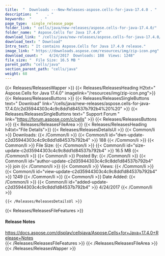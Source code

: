 ```yaml
---
title:  "  Downloads ---New-Releases-aspose.cells-for-java-17.4.0 . " 
description:  "    . " 
keywords:  "    . " 
page_type:  single_release_page
folder_link: " cells/java/new-releases/aspose.cells-for-java-17.4.0/"
folder_name: " Aspose.Cells for Java 17.4.0"
download_link: " /cells/java/new-releases/aspose.cells-for-java-17.4.0/c2d35944303c4c9c8dd1d84537b792b4"
download_text: " Download"
Intro_text: " It contains Aspose.Cells for Java 17.4.0 release."
image_link: " https://downloads.aspose.com/resources/img/zip-icon.png"
download_count: "   4/24/2017  Downloads: 188  Views: 1248"
file_size: "  File Size: 16.5 MB "
parent_path: "cells/java"
section_parent_path: "cells/java"
weight: 68 
---
```


{{< Releases/ReleasesWapper >}}
  {{< Releases/ReleasesHeading H2txt=" Aspose.Cells for Java 17.4.0" imagelink="/resources/img/zip-icon.png">}}
  {{< Releases/ReleasesButtons >}}
    {{< Releases/ReleasesSingleButtons text=" Download" link="/cells/java/new-releases/aspose.cells-for-java-17.4.0/c2d35944303c4c9c8dd1d84537b792b4%20%20" >}}
    {{< Releases/ReleasesSingleButtons text=" Support Forum " link="https://forum.aspose.com/c/cells" >}}
  {{< Releases/ReleasesButtons >}}
  {{< Releases/ReleasesFileArea >}}
    {{< Releases/ReleasesHeading h4txt="File Details">}}
    {{< Releases/ReleasesDetailsUl >}}
            {{< Common/li  >}} Downloads: {{< /Common/li >}} 
      {{< Common/li id="dwn-update-c2d35944303c4c9c8dd1d84537b792b4" >}} 188 {{< /Common/li >}} 
      {{< Common/li  >}} File Size: {{< /Common/li >}} 
      {{< Common/li id="size-update-c2d35944303c4c9c8dd1d84537b792b4" >}} 16.5 MB {{< /Common/li >}} 
      {{< Common/li  >}} Posted By: {{< /Common/li >}} 
      {{< Common/li id="author-update-c2d35944303c4c9c8dd1d84537b792b4" >}} join {{< /Common/li >}} 
      {{< Common/li  >}} Views: {{< /Common/li >}} 
      {{< Common/li id="view-update-c2d35944303c4c9c8dd1d84537b792b4" >}} 1249 {{< /Common/li >}} 
      {{< Common/li  >}} Date Added: {{< /Common/li >}} 
      {{< Common/li id="added-update-c2d35944303c4c9c8dd1d84537b792b4" >}} 4/24/2017 {{< /Common/li >}} 

    {{< /Releases/ReleasesDetailsUl >}}

  {{< Releases/ReleasesFileFeatures >}}
      <h4>Release Notes</h4><div><a href="https://docs.aspose.com/display/cellsjava/Aspose.Cells+for+Java+17.4.0+Release+Notes">https://docs.aspose.com/display/cellsjava/Aspose.Cells+for+Java+17.4.0+Release+Notes</a></div>
  {{< /Releases/ReleasesFileFeatures >}}
 {{< /Releases/ReleasesFileArea >}}
{{< /Releases/ReleasesWapper >}}


